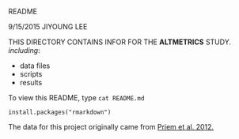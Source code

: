 README

9/15/2015 JIYOUNG LEE

THIS DIRECTORY CONTAINS INFOR FOR THE **ALTMETRICS** STUDY. _including_:

* data files  
* scripts  
* results

To view this README, type `cat README.md`

```
install.packages("rmarkdown")
```

The data for this project originally came from [Priem et al. 2012.](http://arxiv.org/abs/1203.4745)
